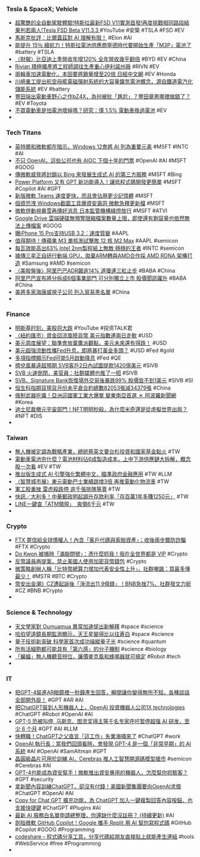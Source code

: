 ### Tesla & SpaceX; Vehicle
- [超驚艷的全自動駕駛體驗!特斯拉最新FSD V11實測首發!再度挑戰相同路段結果判若兩人!Tesla FSD Beta V11.3.3 ](https://www.youtube.com/watch?v=wj7H2WevGxI) #YouTube #安築 #TSLA #FSD #EV
- [馬斯克批評：比爾蓋茲對 AI 理解有限！](https://www.inside.com.tw/article/31161-musk-said-gates-understading-of-AI-is-limited) #Elon #AI
- [能提升 15％ 續航力！特斯拉電池供應商寧德時代要開始生產「M3P」電池了](https://www.ddcar.com.tw/article/34757) #battery #TSLA
- [〈財報〉比亞迪上季營收年增120% 全年營收幾乎翻倍](https://news.cnyes.com/news/id/5129891) #BYD #EV #China
- [Rivian 積極擴產將工程師調往生產重心伊利諾州廠](https://technews.tw/2023/03/27/rivian-moves-more-engineers-near-illinois-ev-factory-to-speed-up-output/) #RIVN #EV
- [兩輪車加速電動化，本田要將銷量增至20倍  日經中文網](https://zh.cn.nikkei.com/industry/icar/51808-2023-03-27-05-00-30.html) #EV #Honda
- [川崎重工提出航空母艦電磁彈射系統的大容量鎳氫電池概念，源自鐵道電汽化儲能系統](https://www.cool3c.com/article/191262) #EV #battery
- [豐田端出電動車野心之作bZ4X，為何被批「尷尬」？豐田章男哪裡做錯了？](https://www.bnext.com.tw/article/74617/eleccar-situation-akio-toyoda-) #EV #Toyota
- [不買電動車是怕電池壞掉嗎？研究：僅 1.5% 電動車換過電池](https://technews.tw/2023/03/28/ev-barely-replace-battery/) #EV
-
### Tech Titans
- [英特爾和微軟都在暗示，Windows 12會將 AI 列為重要元素](https://www.techbang.com/posts/104389-both-intel-and-microsoft-seem-to-be-hinting-at-the-arrival-of) #MSFT #INTC #AI
- [不只 OpenAI，這些公司也有 AIGC 下個十年的門票](https://technews.tw/2023/03/29/these-companies-are-also-developing-generative-ai/) #OpenAI #AI #MSFT #GOOG
- [傳微軟威脅將封鎖以 Bing 來發展生成式 AI 的第三方服務](https://www.kocpc.com.tw/archives/485897) #MSFT #Bing
- [Power Platform 又有 GPT 新功能導入！讓低程式碼開發更簡單](https://news.microsoft.com/zh-tw/features/power-platform-gpt/) #MSFT #Copilot #AI #GPT
- [新版微軟 Teams 速度更快，而且會佔用更少記憶體](https://chinese.engadget.com/microsofts-redesigned-teams-app-is-faster-and-less-of-a-memory-hog-083034635.html) #MSFT
- [個資恐洩 Windows截圖工具爆資安漏洞 微軟急釋更新檔](https://www.worldjournal.com/wj/story/122160/7061769) #MSFT
- [微軟併動視暴雪再傳好消息 日本監管機構綠燈放行](https://news.cnyes.com/news/id/5129772) #MSFT #ATVI
- [Google Drive 雲端硬碟無預警限縮檔案數量上限，即使還有剩容量也依然無法上傳檔案](https://www.kocpc.com.tw/archives/486165) #GOOG
- [曝iPhone 15 Pro支持USB 3.2：速度質變](https://news.xfastest.com/apple/125771/iphone-15pro/) #AAPL
- [值得期待！傳蘋果 M3 單核測試擊敗 12 核 M2 Max](https://technews.tw/2023/03/29/apple-m3/) #AAPL #semicon
- [每瓦效能高出63% Intel 2nm製程紙上無敵 穩穩的王者](https://news.xfastest.com/intel/125578/intel-20a-18a-2/) #INTC #semicon
- [據傳三星正自研行動端 GPU，拋棄ARM轉與AMD合作採 AMD RDNA 架構打造](https://www.techbang.com/posts/104961-it-is-reported-that-samsung-is-developing-its-own-mobile-gpu) #Samsung #AMD #semicon
- [〈美股盤後〉阿里巴巴ADR飆逾14% 道瓊連三紅止步](https://m.cnyes.com/news/id/5129857) #BABA #China
- [阿里巴巴宣布將分拆成6個事業部門 可分別獨立上市 股價聞訊躍升](https://news.cnyes.com/news/id/5129639) #BABA #China
- [美將多家海康威視子公司 列入貿易黑名單](https://m.cnyes.com/news/id/5130189) #China
-
### Finance
- [明斯基时刻，美股将大跌](https://www.youtube.com/watch?v=pVcEEDAt2uI) #YouTube #投资TALK君
- [〈紐約匯市〉資金回流風險貨幣 美元指數連兩日走軟](https://m.cnyes.com/news/id/5130172) #USD
- [美元周度展望：聯準會放棄鷹派觀點，美元未來還有得跌！](https://www.dailyfxasia.com/cn/outlook/20230327-4696.html) #USD
- [美元超強流動性攜Fed升息，即將暴打黃金多頭？](https://www.dailyfxasia.com/cn/cmarkets/20230328-23531.html) #USD #Fed #gold
- [多項指標顯示Fed可能5月啟動降息](https://m.cnyes.com/news/id/5129858) #Fed #QE
- [擠兌風暴遠超預期 SVB客戶2日內試圖提款1420億美元](https://m.cnyes.com/news/id/5130169) #SIVB
- [SVB 火速倒閉，美官員：社群媒體也推了一把](https://technews.tw/2023/03/29/regulators-blame-social-media-for-svbs-rapid-collapse-complete-game-changer/) #SIVB
- [SVB、Signature Bank恢復場外交易後暴跌99% 股價皆不到1美元](https://m.cnyes.com/news/id/5130268) #SIVB #SI
- [恒生科指期貨現貨月份未平倉合約總數82053張減34379張](https://m.cnyes.com/news/id/5130321) #China
- [俄制武器吃癟！亞洲這國軍工業大爆單 變東南亞首選 ＊ 阿波羅新聞網](https://tw.aboluowang.com/2023/0327/1882331.html) #Korea
- [迪士尼裁撤元宇宙部門！NFT明明秒殺，為什麼米奇還是從虛擬世界出局？](https://www.bnext.com.tw/article/74626/disney-eliminates-its-metaverse-division) #NFT #DIS
-
### Taiwan
- [無人機被定調為戰略產業，總統蔡英文要台杉投資和國家基金點火](https://technews.tw/2023/03/27/president-tsai-promote-drones-as-national-strategic-industry/) #TW
- [電動車電池夯什麼？電池材料佔6成製造成本，上中下游供應鏈大拆解，概念股一次看](https://www.sinotrade.com.tw/richclub/industry/電動車電池夯什麼-電池材料佔6成製造成本-上中下游供應鏈大拆解-概念股一次看-640ac1b3cdf0af3904001d35) #EV #TW
- [推台版生成式 AI 引擎強化繁體中文，瞄準政府金融應用](https://technews.tw/2023/03/28/taiwan-ai-chatgpt-financial-application/) #TW #LLM
- [〈智慧城市展〉東元電動巴士業績跳增3倍 再推電動化物流車](https://news.cnyes.com/news/id/5129372) #TW
- [軍工股重挫 雷虎殺跌停 逾千張排隊等賣](https://ctee.com.tw/news/stocks/833804.html) #TW
- [快訊／大利多！中華郵政明起調升存款利率「存百萬1年多賺1250元」](https://today.line.me/tw/v2/article/NvQP9lG) #TW
- [LINE一鍵查「ATM領現」　爽領6千元](https://today.line.me/tw/v2/article/8nZP1KK) #TW
-
### Crypto
- [FTX 寄信給全球債權人！內含「客戶代碼與索賠資產」；收後兩步驟防詐騙](https://www.blocktempo.com/ftx-sends-letter-to-creditor-that-you-have-been-listed-for-claim/) #FTX #Crypto
- [Do Kwon 被捕時「滿臉問號」：憑什麼抓我！我在全世界都是 VIP](https://www.blocktempo.com/do-kwon-says-hes-used-to-vip-treatment/) #Crypto
- [反幣議員再提案，禁止美國人使用加密貨幣錢包](https://finance.technews.tw/2023/03/29/senator-want-ban-digital-wallet/) #Crypto
- [微策略創辦人稱「比特幣總算力增加代表安全性上升」，社群嘲諷：買最多懂最少！](https://abmedia.io/the-debate-over-bitcoin-energy-consumption) #MSTR #BTC #Crypto
- [幣安出金潮》CZ遭起訴後「淨流出11.9億鎂」！BNB急挫7%、社群發文力挺](https://www.blocktempo.com/community-supports-cz-and-continues-to-believe-in-binance-bnb-decline/) #CZ #BNB #Crypto
-
### Science & Technology
- [天文學家對 Oumuamua 異常加速提出新解釋](https://technews.tw/2023/03/28/astronomers-offer-new-explanation-for-interstellar-object-oumuamuas-unusual-acceleration/) #space #science
- [哈伯望遠鏡長期監測顯示，天王星變得比以往蒼白](https://technews.tw/2023/03/28/uranus-hubble-telescope/) #space #science
- [量子技術新突破 科學家首次成功操縱量子光](https://www.epochtimes.com/b5/23/3/28/n13959918.htm) #science #quantum
- [所有活細胞都可能具有「第六感」的分子機制](https://tomorrowsci.com/environment/所有活細胞都可能具有「第六感」的分子機制/) #science #biology
- [「蝙蝠」無人機聽音辨位，廉價麥克風和蜂鳴器就可搞定](https://www.techbang.com/posts/104990-bat-drone-microphones) #Robot #tech
-
### IT
- [把GPT-4裝進AR眼鏡裡一秒鐘產生回答，瞬間讓你變得無所不知，各種談話全部開外掛！](https://www.techbang.com/posts/105031-gpt4-glasses-plugged-in) #GPT #AR #AI
- [把ChatGPT裝到人形機器人上，OpenAI 投資機器人公司1X technologies](https://www.techbang.com/posts/105030-chatgpt-humanoid-robots-opena) #ChatGPT #Robot #OpenAI #AI
- [GPT-5 恐被叫停, 马斯克、图灵奖得主等千名专家呼吁暂停超强 AI 研发，至少 6 个月](https://m.ithome.com/html/683053.htm) #GPT #AI #LLM
- [快轉職！ChatGPT之父直言「這工作」失業海嘯來了](https://today.line.me/tw/v2/article/BEPk3G0) #ChatGPT #work
- [OpenAI 執行長：當我們回頭看時，會發現 GPT-4 是一個「非常早期」的 AI 系統](https://buzzorange.com/techorange/2023/03/28/sam-altman-the-future-of-ai/) #AI #OpenAI #SamAltman #GPT
- [晶圓級晶片可用於訓練 AI，Cerebras 推人工智慧開源碼模型搶市](https://technews.tw/2023/03/29/cerebras-pushes-the-open-code-model-of-artificial-intelligence-to-grab-the-market/) #semicon #Cerebras #AI
- [GPT-4也能成為資安幫手！微軟推出資安專用的機器人，怎麼幫你抓駭客？](https://www.bnext.com.tw/article/74629/microsoft-ai-net-secure) #GPT #security
- [拿新聞內容訓練ChatGPT，卻沒有付錢！美國新聞集團要向OpenAI求償](https://www.bnext.com.tw/article/74613/openai-inf-right-court) #ChatGPT #OpenAI #AI
- [Copy for Chat GPT 擴充功能，為 ChatGPT 加入一鍵複製回答內容按鈕，也支援快捷鍵](https://www.kocpc.com.tw/archives/486101) #ChatGPT #Plugins #AI
- [最新 AI 服務白名單申請總整理，你還缺什麼沒註冊？ (持續更新)](https://www.soft4fun.net/tech/ai/ai-service-waitlist.htm) #AI
- [劍指微軟 GitHub Copilot！Google 攜手 Replit 用 AI 幫你寫程式碼](https://www.inside.com.tw/article/31173-replit-and-google-cloud-partner-to-advance-generative-ai) #GitHub #Copilot #GOOG #Programming
- [codeshare – 程式碼分享工具，分享代碼給朋友直接貼上就能產生連結](https://steachs.com/archives/62347) #tools #WebService #free #Programming
-